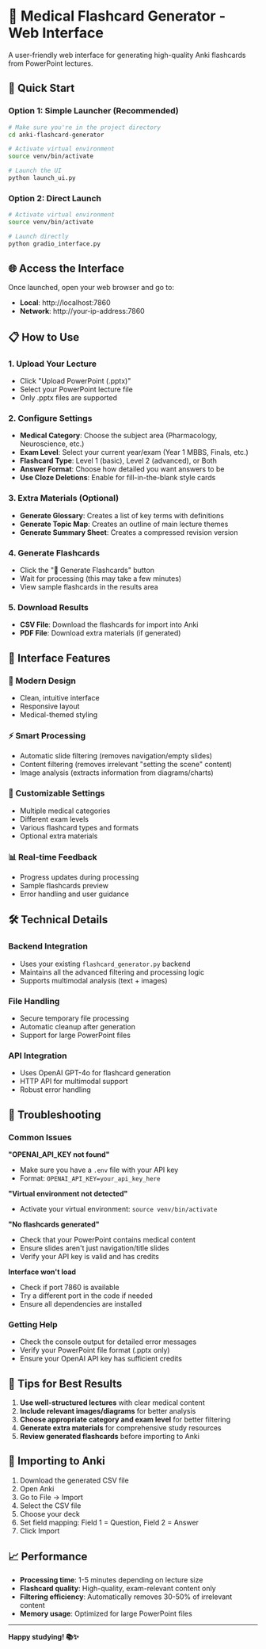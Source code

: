 # 🧠 Medical Flashcard Generator - Web Interface

A user-friendly web interface for generating high-quality Anki flashcards from PowerPoint lectures.

## 🚀 Quick Start

### Option 1: Simple Launcher (Recommended)
```bash
# Make sure you're in the project directory
cd anki-flashcard-generator

# Activate virtual environment
source venv/bin/activate

# Launch the UI
python launch_ui.py
```

### Option 2: Direct Launch
```bash
# Activate virtual environment
source venv/bin/activate

# Launch directly
python gradio_interface.py
```

## 🌐 Access the Interface

Once launched, open your web browser and go to:
- **Local**: http://localhost:7860
- **Network**: http://your-ip-address:7860

## 📋 How to Use

### 1. Upload Your Lecture
- Click "Upload PowerPoint (.pptx)" 
- Select your PowerPoint lecture file
- Only .pptx files are supported

### 2. Configure Settings
- **Medical Category**: Choose the subject area (Pharmacology, Neuroscience, etc.)
- **Exam Level**: Select your current year/exam (Year 1 MBBS, Finals, etc.)
- **Flashcard Type**: Level 1 (basic), Level 2 (advanced), or Both
- **Answer Format**: Choose how detailed you want answers to be
- **Use Cloze Deletions**: Enable for fill-in-the-blank style cards

### 3. Extra Materials (Optional)
- **Generate Glossary**: Creates a list of key terms with definitions
- **Generate Topic Map**: Creates an outline of main lecture themes
- **Generate Summary Sheet**: Creates a compressed revision version

### 4. Generate Flashcards
- Click the "🚀 Generate Flashcards" button
- Wait for processing (this may take a few minutes)
- View sample flashcards in the results area

### 5. Download Results
- **CSV File**: Download the flashcards for import into Anki
- **PDF File**: Download extra materials (if generated)

## 📱 Interface Features

### 🎨 Modern Design
- Clean, intuitive interface
- Responsive layout
- Medical-themed styling

### ⚡ Smart Processing
- Automatic slide filtering (removes navigation/empty slides)
- Content filtering (removes irrelevant "setting the scene" content)
- Image analysis (extracts information from diagrams/charts)

### 🔧 Customizable Settings
- Multiple medical categories
- Different exam levels
- Various flashcard types and formats
- Optional extra materials

### 📊 Real-time Feedback
- Progress updates during processing
- Sample flashcards preview
- Error handling and user guidance

## 🛠️ Technical Details

### Backend Integration
- Uses your existing `flashcard_generator.py` backend
- Maintains all the advanced filtering and processing logic
- Supports multimodal analysis (text + images)

### File Handling
- Secure temporary file processing
- Automatic cleanup after generation
- Support for large PowerPoint files

### API Integration
- Uses OpenAI GPT-4o for flashcard generation
- HTTP API for multimodal support
- Robust error handling

## 🔧 Troubleshooting

### Common Issues

**"OPENAI_API_KEY not found"**
- Make sure you have a `.env` file with your API key
- Format: `OPENAI_API_KEY=your_api_key_here`

**"Virtual environment not detected"**
- Activate your virtual environment: `source venv/bin/activate`

**"No flashcards generated"**
- Check that your PowerPoint contains medical content
- Ensure slides aren't just navigation/title slides
- Verify your API key is valid and has credits

**Interface won't load**
- Check if port 7860 is available
- Try a different port in the code if needed
- Ensure all dependencies are installed

### Getting Help
- Check the console output for detailed error messages
- Verify your PowerPoint file format (.pptx only)
- Ensure your OpenAI API key has sufficient credits

## 🎯 Tips for Best Results

1. **Use well-structured lectures** with clear medical content
2. **Include relevant images/diagrams** for better analysis
3. **Choose appropriate category and exam level** for better filtering
4. **Generate extra materials** for comprehensive study resources
5. **Review generated flashcards** before importing to Anki

## 🔄 Importing to Anki

1. Download the generated CSV file
2. Open Anki
3. Go to File → Import
4. Select the CSV file
5. Choose your deck
6. Set field mapping: Field 1 = Question, Field 2 = Answer
7. Click Import

## 📈 Performance

- **Processing time**: 1-5 minutes depending on lecture size
- **Flashcard quality**: High-quality, exam-relevant content only
- **Filtering efficiency**: Automatically removes 30-50% of irrelevant content
- **Memory usage**: Optimized for large PowerPoint files

---

**Happy studying! 📚✨** 